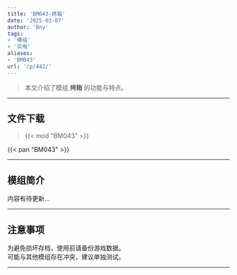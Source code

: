 ```yaml
---
title: 'BM043-烤箱'
date: '2025-03-07'
author: 'Bny'
tags:
- '模组'
- '实用'
aliases:
- 'BM043'
url: '/p/442/'
---
```


> 本文介绍了模组 **烤箱** 的功能与特点。

---

## 文件下载  

> {{< mod "BM043" >}}  

{{< pan "BM043" >}}  

---

## 模组简介

>  
内容有待更新...  

---

## 注意事项

>  
为避免损坏存档，使用前请备份游戏数据。  
可能与其他模组存在冲突，建议单独测试。  

---

